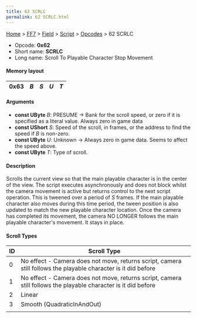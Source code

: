 ```yaml
---
title: 62 SCRLC
permalink: 62 SCRLC.html
---
```


[Home](../../../../Main%20Page.md) > [FF7](../../../../FF7.md) > [Field](../../../Field.md) > [Script](../../Script.md) > [Opcodes](../Opcodes.md) > 62 SCRLC

-   Opcode: **0x62**
-   Short name: **SCRLC**
-   Long name: Scroll To Playable Character Stop Movement

#### Memory layout

| 0x63 | *B* | *S* | *U* | *T* |
|------|-----|-----|-----|-----|

#### Arguments

-   **const UByte** *B*: PRESUME -&gt; Bank for the scroll speed, or
    zero if it is specified as a literal value. Always zero in game data
-   **const UShort** *S*: Speed of the scroll, in frames, or the address
    to find the speed if *B* is non-zero.
-   **const UByte** *U*: Unknown -&gt; Always zero in game data. Seems
    to affect the speed above.
-   **const UByte** *T*: Type of scroll.

#### Description

Scrolls the current view so that the main playable character is in the
center of the view. The script executes asynchronously and does not
block whilst the camera movement is active but returns control to the
next script operation. This is tweened over a period of *S* frames. If
the main playable character also moves during this time period, the
tween position is also updated to match the new playable character
location. Once the camera has completed its movement, the camera NO
LONGER follows the main playable character's movement. It stays in
place.

#### Scroll Types

| ID  | Scroll Type                                                                                                    |
|-----|----------------------------------------------------------------------------------------------------------------|
| 0   | No effect - Camera does not move, returns script, camera still follows the playable character is it did before |
| 1   | No effect - Camera does not move, returns script, camera still follows the playable character is it did before |
| 2   | Linear                                                                                                         |
| 3   | Smooth (QuadraticInAndOut)                                                                                     |
|     |                                                                                                                |
